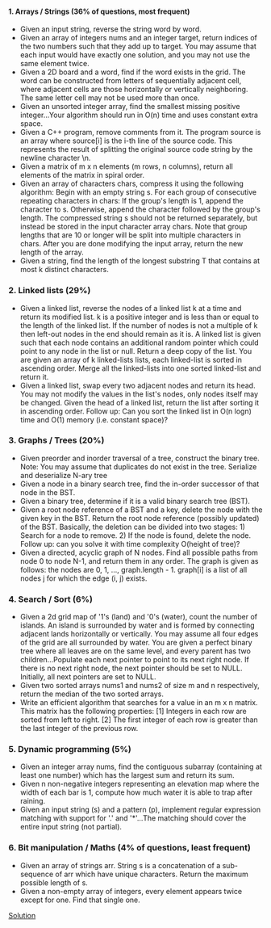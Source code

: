 #### 1. Arrays / Strings (36% of questions, most frequent)

* Given an input string, reverse the string word by word. 
* Given an array of integers nums and an integer target, return indices of the two numbers such that they add up to target. You may assume that each input would have exactly one solution, and you may not use the same element twice. 
* Given a 2D board and a word, find if the word exists in the grid. The word can be constructed from letters of sequentially adjacent cell, where adjacent cells are those horizontally or vertically neighboring. The same letter cell may not be used more than once. 
* Given an unsorted integer array, find the smallest missing positive integer...Your algorithm should run in O(n) time and uses constant extra space. 
* Given a C++ program, remove comments from it. The program source is an array where source[i] is the i-th line of the source code. This represents the result of splitting the original source code string by the newline character \n. 
* Given a matrix of m x n elements (m rows, n columns), return all elements of the matrix in spiral order. 
* Given an array of characters chars, compress it using the following algorithm: Begin with an empty string s. For each group of consecutive repeating characters in chars: If the group's length is 1, append the character to s. Otherwise, append the character followed by the group's length. The compressed string s should not be returned separately, but instead be stored in the input character array chars. Note that group lengths that are 10 or longer will be split into multiple characters in chars. After you are done modifying the input array, return the new length of the array. 
* Given a string, find the length of the longest substring T that contains at most k distinct characters. 

### 2. Linked lists (29%)

* Given a linked list, reverse the nodes of a linked list k at a time and return its modified list. k is a positive integer and is less than or equal to the length of the linked list. If the number of nodes is not a multiple of k then left-out nodes in the end should remain as it is. 
A linked list is given such that each node contains an additional random pointer which could point to any node in the list or null. Return a deep copy of the list. 
You are given an array of k linked-lists lists, each linked-list is sorted in ascending order. Merge all the linked-lists into one sorted linked-list and return it. 
* Given a linked list, swap every two adjacent nodes and return its head. You may not modify the values in the list's nodes, only nodes itself may be changed. 
Given the head of a linked list, return the list after sorting it in ascending order. Follow up: Can you sort the linked list in O(n logn) time and O(1) memory (i.e. constant space)? 


### 3. Graphs / Trees (20%)

* Given preorder and inorder traversal of a tree, construct the binary tree. Note: You may assume that duplicates do not exist in the tree. 
Serialize and deserialize N-ary tree 
* Given a node in a binary search tree, find the in-order successor of that node in the BST. 
* Given a binary tree, determine if it is a valid binary search tree (BST). 
* Given a root node reference of a BST and a key, delete the node with the given key in the BST. Return the root node reference (possibly updated) of the BST. Basically, the deletion can be divided into two stages: 1) Search for a node to remove. 2) If the node is found, delete the node. Follow up: can you solve it with time complexity O(height of tree)? 
* Given a directed, acyclic graph of N nodes.  Find all possible paths from node 0 to node N-1, and return them in any order. The graph is given as follows:  the nodes are 0, 1, ..., graph.length - 1.  graph[i] is a list of all nodes j for which the edge (i, j) exists. 


### 4. Search / Sort (6%)

* Given a 2d grid map of '1's (land) and '0's (water), count the number of islands. An island is surrounded by water and is formed by connecting adjacent lands horizontally or vertically. You may assume all four edges of the grid are all surrounded by water. 
You are given a perfect binary tree where all leaves are on the same level, and every parent has two children...Populate each next pointer to point to its next right node. If there is no next right node, the next pointer should be set to NULL. Initially, all next pointers are set to NULL. 
* Given two sorted arrays nums1 and nums2 of size m and n respectively, return the median of the two sorted arrays. 
* Write an efficient algorithm that searches for a value in an m x n matrix. This matrix has the following properties: [1] Integers in each row are sorted from left to right. [2] The first integer of each row is greater than the last integer of the previous row. 

### 5. Dynamic programming (5%)

* Given an integer array nums, find the contiguous subarray (containing at least one number) which has the largest sum and return its sum. 
* Given n non-negative integers representing an elevation map where the width of each bar is 1, compute how much water it is able to trap after raining. 
* Given an input string (s) and a pattern (p), implement regular expression matching with support for '.' and '*'...The matching should cover the entire input string (not partial). 


### 6. Bit manipulation / Maths (4% of questions, least frequent)

* Given an array of strings arr. String s is a concatenation of a sub-sequence of arr which have unique characters. Return the maximum possible length of s. 
* Given a non-empty array of integers, every element appears twice except for one. Find that single one. 


[Solution](https://igotanoffer.com/blogs/tech/microsoft-software-development-engineer-interview)